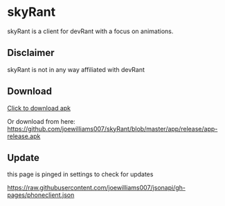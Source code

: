 # skyRant
skyRant is a client for devRant with a focus on animations.

## Disclaimer
skyRant is not in any way affiliated with devRant

## Download

[Click to download apk](https://github.com/joewilliams007/skyRant/blob/master/app/release/app-release.apk?raw=true)

Or download from here: https://github.com/joewilliams007/skyRant/blob/master/app/release/app-release.apk

## Update
this page is pinged in settings to check for updates

https://raw.githubusercontent.com/joewilliams007/jsonapi/gh-pages/phoneclient.json
